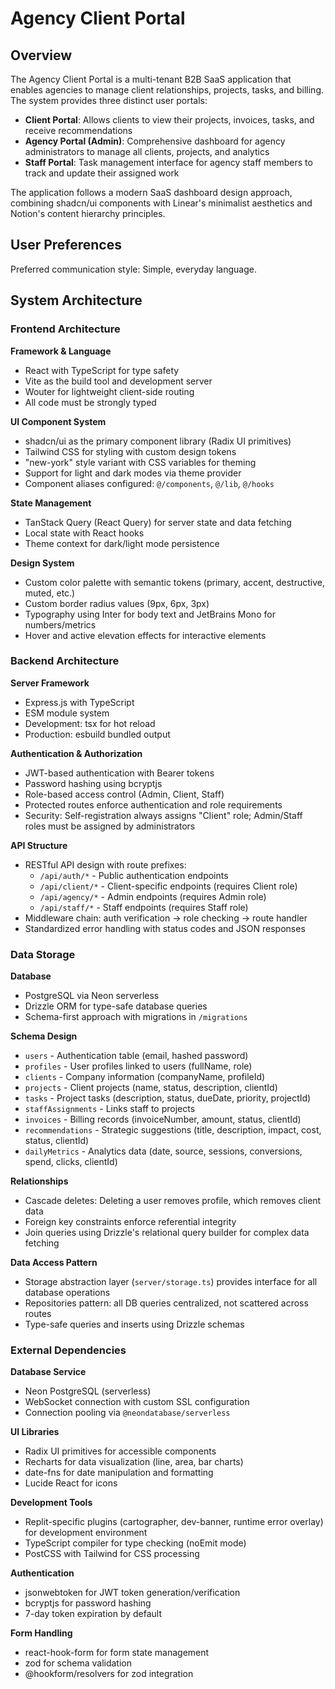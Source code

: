 # Agency Client Portal

## Overview

The Agency Client Portal is a multi-tenant B2B SaaS application that enables agencies to manage client relationships, projects, tasks, and billing. The system provides three distinct user portals:

- **Client Portal**: Allows clients to view their projects, invoices, tasks, and receive recommendations
- **Agency Portal (Admin)**: Comprehensive dashboard for agency administrators to manage all clients, projects, and analytics
- **Staff Portal**: Task management interface for agency staff members to track and update their assigned work

The application follows a modern SaaS dashboard design approach, combining shadcn/ui components with Linear's minimalist aesthetics and Notion's content hierarchy principles.

## User Preferences

Preferred communication style: Simple, everyday language.

## System Architecture

### Frontend Architecture

**Framework & Language**
- React with TypeScript for type safety
- Vite as the build tool and development server
- Wouter for lightweight client-side routing
- All code must be strongly typed

**UI Component System**
- shadcn/ui as the primary component library (Radix UI primitives)
- Tailwind CSS for styling with custom design tokens
- "new-york" style variant with CSS variables for theming
- Support for light and dark modes via theme provider
- Component aliases configured: `@/components`, `@/lib`, `@/hooks`

**State Management**
- TanStack Query (React Query) for server state and data fetching
- Local state with React hooks
- Theme context for dark/light mode persistence

**Design System**
- Custom color palette with semantic tokens (primary, accent, destructive, muted, etc.)
- Custom border radius values (9px, 6px, 3px)
- Typography using Inter for body text and JetBrains Mono for numbers/metrics
- Hover and active elevation effects for interactive elements

### Backend Architecture

**Server Framework**
- Express.js with TypeScript
- ESM module system
- Development: tsx for hot reload
- Production: esbuild bundled output

**Authentication & Authorization**
- JWT-based authentication with Bearer tokens
- Password hashing using bcryptjs
- Role-based access control (Admin, Client, Staff)
- Protected routes enforce authentication and role requirements
- Security: Self-registration always assigns "Client" role; Admin/Staff roles must be assigned by administrators

**API Structure**
- RESTful API design with route prefixes:
  - `/api/auth/*` - Public authentication endpoints
  - `/api/client/*` - Client-specific endpoints (requires Client role)
  - `/api/agency/*` - Admin endpoints (requires Admin role)
  - `/api/staff/*` - Staff endpoints (requires Staff role)
- Middleware chain: auth verification → role checking → route handler
- Standardized error handling with status codes and JSON responses

### Data Storage

**Database**
- PostgreSQL via Neon serverless
- Drizzle ORM for type-safe database queries
- Schema-first approach with migrations in `/migrations`

**Schema Design**
- `users` - Authentication table (email, hashed password)
- `profiles` - User profiles linked to users (fullName, role)
- `clients` - Company information (companyName, profileId)
- `projects` - Client projects (name, status, description, clientId)
- `tasks` - Project tasks (description, status, dueDate, priority, projectId)
- `staffAssignments` - Links staff to projects
- `invoices` - Billing records (invoiceNumber, amount, status, clientId)
- `recommendations` - Strategic suggestions (title, description, impact, cost, status, clientId)
- `dailyMetrics` - Analytics data (date, source, sessions, conversions, spend, clicks, clientId)

**Relationships**
- Cascade deletes: Deleting a user removes profile, which removes client data
- Foreign key constraints enforce referential integrity
- Join queries using Drizzle's relational query builder for complex data fetching

**Data Access Pattern**
- Storage abstraction layer (`server/storage.ts`) provides interface for all database operations
- Repositories pattern: all DB queries centralized, not scattered across routes
- Type-safe queries and inserts using Drizzle schemas

### External Dependencies

**Database Service**
- Neon PostgreSQL (serverless)
- WebSocket connection with custom SSL configuration
- Connection pooling via `@neondatabase/serverless`

**UI Libraries**
- Radix UI primitives for accessible components
- Recharts for data visualization (line, area, bar charts)
- date-fns for date manipulation and formatting
- Lucide React for icons

**Development Tools**
- Replit-specific plugins (cartographer, dev-banner, runtime error overlay) for development environment
- TypeScript compiler for type checking (noEmit mode)
- PostCSS with Tailwind for CSS processing

**Authentication**
- jsonwebtoken for JWT token generation/verification
- bcryptjs for password hashing
- 7-day token expiration by default

**Form Handling**
- react-hook-form for form state management
- zod for schema validation
- @hookform/resolvers for zod integration